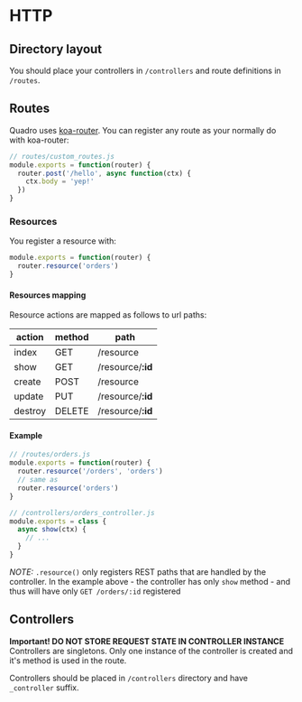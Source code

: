 # HTTP

## Directory layout

You should place your controllers in `/controllers` and route definitions in
`/routes`.

## Routes

Quadro uses [koa-router](https://github.com/alexmingoia/koa-router). You can
register any route as your normally do with koa-router:

```js
// routes/custom_routes.js
module.exports = function(router) {
  router.post('/hello', async function(ctx) {
    ctx.body = 'yep!'
  })
}
```

### Resources

You register a resource with:

```js
module.exports = function(router) {
  router.resource('orders')
}
```

#### Resources mapping

Resource actions are mapped as follows to url paths:

| action  | method | path
|---------|--------|-----
| index   | GET    | /resource
| show    | GET    | /resource/**:id**
| create  | POST   | /resource
| update  | PUT    | /resource/**:id**
| destroy | DELETE | /resource/**:id**

#### Example

```js
// /routes/orders.js
module.exports = function(router) {
  router.resource('/orders', 'orders')
  // same as
  router.resource('orders')
}
```

```js
// /controllers/orders_controller.js
module.exports = class {
  async show(ctx) {
    // ...
  }
}

```

*NOTE:* `.resource()` only registers REST paths that are handled by the controller.
In the example above - the controller has only `show` method - and thus will have
only `GET /orders/:id` registered

## Controllers

**Important! DO NOT STORE REQUEST STATE IN CONTROLLER INSTANCE** Controllers are singletons. Only one instance of the controller is created and it's method is used in the route.

Controllers should be placed in `/controllers` directory and have `_controller`
suffix.
